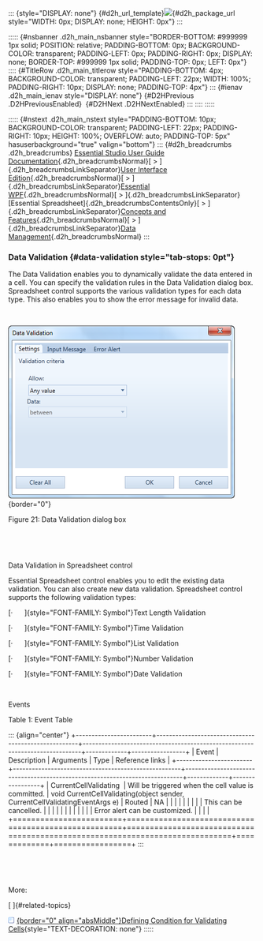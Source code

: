 ::: {style="DISPLAY: none"}
[](ms-xhelp:///?Id=d2h_url_template){#d2h_url_template}![](!package_url!){#d2h_package_url style="WIDTH: 0px; DISPLAY: none; HEIGHT: 0px"}
:::

::::: {#nsbanner .d2h_main_nsbanner style="BORDER-BOTTOM: #999999 1px solid; POSITION: relative; PADDING-BOTTOM: 0px; BACKGROUND-COLOR: transparent; PADDING-LEFT: 0px; PADDING-RIGHT: 0px; DISPLAY: none; BORDER-TOP: #999999 1px solid; PADDING-TOP: 0px; LEFT: 0px"}
:::: {#TitleRow .d2h_main_titlerow style="PADDING-BOTTOM: 4px; BACKGROUND-COLOR: transparent; PADDING-LEFT: 22px; WIDTH: 100%; PADDING-RIGHT: 10px; DISPLAY: none; PADDING-TOP: 4px"}
::: {#ienav .d2h_main_ienav style="DISPLAY: none"}
[](ms-xhelp:///?Id=0f56dccc-6391-45d5-b4a5-b838f27ce69c){#D2HPrevious .D2HPreviousEnabled}  [](ms-xhelp:///?Id=97fa1ac5-0a87-489a-b21f-051b97f21541){#D2HNext .D2HNextEnabled}
:::
::::
:::::

::::: {#nstext .d2h_main_nstext style="PADDING-BOTTOM: 10px; BACKGROUND-COLOR: transparent; PADDING-LEFT: 22px; PADDING-RIGHT: 10px; HEIGHT: 100%; OVERFLOW: auto; PADDING-TOP: 5px" hasuserbackground="true" valign="bottom"}
::: {#d2h_breadcrumbs .d2h_breadcrumbs}
[Essential Studio User Guide Documentation](ms-xhelp:///?Id=12457748-09e3-4d74-a240-8e049cedf030){.d2h_breadcrumbsNormal}[ \> ]{.d2h_breadcrumbsLinkSeparator}[User Interface Edition](ms-xhelp:///?Id=c29296b7-531c-413b-a0ec-488ca1f7f669){.d2h_breadcrumbsNormal}[ \> ]{.d2h_breadcrumbsLinkSeparator}[Essential WPF](ms-xhelp:///?Id=7f4f82c5-151c-4262-94d0-75c4626c77bc){.d2h_breadcrumbsNormal}[ \> ]{.d2h_breadcrumbsLinkSeparator}[Essential Spreadsheet]{.d2h_breadcrumbsContentsOnly}[ \> ]{.d2h_breadcrumbsLinkSeparator}[Concepts and Features](ms-xhelp:///?Id=625a8128-e556-4a29-9ea6-d472120ad9e1){.d2h_breadcrumbsNormal}[ \> ]{.d2h_breadcrumbsLinkSeparator}[Data Management](ms-xhelp:///?Id=1127a59c-3e3e-44d6-9cf4-1a5208536317){.d2h_breadcrumbsNormal}
:::

### Data Validation {#data-validation style="tab-stops: 0pt"}

The Data Validation enables you to dynamically validate the data entered in a cell. You can specify the validation rules in the Data Validation dialog box. Spreadsheet control supports the various validation types for each data type. This also enables you to show the error message for invalid data.

 

![](ImagesExt/image27_27.png){border="0"}

Figure 21: Data Validation dialog box

 

 

Data Validation in Spreadsheet control

Essential Spreadsheet control enables you to edit the existing data validation. You can also create new data validation. Spreadsheet control supports the following validation types:

[·      ]{style="FONT-FAMILY: Symbol"}Text Length Validation

[·      ]{style="FONT-FAMILY: Symbol"}Time Validation

[·      ]{style="FONT-FAMILY: Symbol"}List Validation

[·      ]{style="FONT-FAMILY: Symbol"}Number Validation

[·      ]{style="FONT-FAMILY: Symbol"}Date Validation

 

Events

Table 1: Event Table

::: {align="center"}
+------------------------+-----------------------------------------------------+-----------------------------------------------------------------------------+-------------+-----------------+
| Event                  | Description                                         | Arguments                                                                   | Type        | Reference links |
+------------------------+-----------------------------------------------------+-----------------------------------------------------------------------------+-------------+-----------------+
| CurrentCellValidating  | Will be triggered when the cell value is committed. | void CurrentCellValidating(object sender, CurrentCellValidatingEventArgs e) | Routed      | NA              |
|                        |                                                     |                                                                             |             |                 |
|                        | This can be cancelled.                              |                                                                             |             |                 |
|                        |                                                     |                                                                             |             |                 |
|                        | Error alert can be customized.                      |                                                                             |             |                 |
+========================+=====================================================+=============================================================================+=============+=================+
:::

 

 

More:

[ ]{#related-topics}

[![](button.gif){border="0" align="absMiddle"}Defining Condition for Validating Cells](ms-xhelp:///?Id=b4832843-8b70-4695-b36b-47ebdfa7d55f){style="TEXT-DECORATION: none"}
:::::
